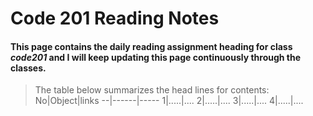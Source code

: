 # Code 201 Reading Notes
#### This page contains the daily reading assignment heading for class *code201*  and I will keep updating this page continuously through the classes. 
>The table below summarizes the head lines for contents:
No|Object|links
--|------|-----
1|.....|....
2|.....|....
3|.....|....
4|.....|....

